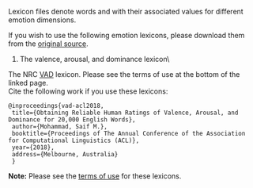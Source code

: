 Lexicon files denote words and with their associated values for different emotion dimensions.

If you wish to use the following emotion lexicons, please download them from the [original source](http://saifmohammad.com/WebPages/lexicons.html).

1. The valence, arousal, and dominance lexicon\  

  The NRC [VAD](http://saifmohammad.com/WebPages/nrc-vad.html) lexicon. Please see the terms of use at the bottom of the linked page.\
  Cite the following work if you use these lexicons:
 ```
 @inproceedings{vad-acl2018,
  title={Obtaining Reliable Human Ratings of Valence, Arousal, and Dominance for 20,000 English Words},
  author={Mohammad, Saif M.},
  booktitle={Proceedings of The Annual Conference of the Association for Computational Linguistics (ACL)},
  year={2018},
  address={Melbourne, Australia}
  }
  ```

**Note:** Please see the [terms of use](http://saifmohammad.com/WebPages/lexicons.html) for these lexicons.
